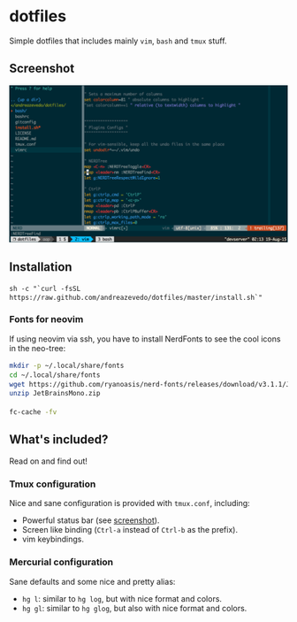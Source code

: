 dotfiles
========

Simple dotfiles that includes mainly `vim`, `bash` and `tmux` stuff.

## Screenshot

![vim screenshot](https://raw.githubusercontent.com/andreazevedo/dotfiles/screenshots/vim01.png)

## Installation

```shell
sh -c "`curl -fsSL https://raw.github.com/andreazevedo/dotfiles/master/install.sh`"
```

### Fonts for neovim

If using neovim via ssh, you have to install NerdFonts to see the cool icons in
the neo-tree:

```bash
mkdir -p ~/.local/share/fonts
cd ~/.local/share/fonts
wget https://github.com/ryanoasis/nerd-fonts/releases/download/v3.1.1/JetBrainsMono.zip
unzip JetBrainsMono.zip

fc-cache -fv
```

## What's included?

Read on and find out!

### Tmux configuration

Nice and sane configuration is provided with `tmux.conf`, including:
 - Powerful status bar (see [screenshot](#screenshot)).
 - Screen like binding (`Ctrl-a` instead of `Ctrl-b` as the prefix).
 - vim keybindings.

### Mercurial configuration

Sane defaults and some nice and pretty alias:
 - `hg l`: similar to `hg log`, but with nice format and colors.
 - `hg gl`: similar to `hg glog`, but also with nice format and colors.
